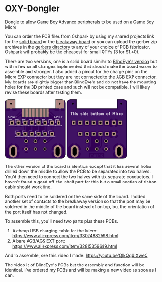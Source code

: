 # OXY-Dongler
Dongle to allow Game Boy Advance peripherals to be used on a Game Boy Micro

You can order the PCB files from Oshpark by using my shared projects link for the [solid board](https://oshpark.com/projects/G7eothoV) or the [breakaway board](https://oshpark.com/shared_projects/KbXcIG3Z) or you can upload the gerber zip archives in the [gerbers directory](https://github.com/makhowastaken/OXY-Dongler/tree/master/gerbers) to any of your choice of PCB fabricator. Oshpark will probably be the cheapest for small QTYs (3 for $1.40). 

There are two versions, one is a solid board similar to [BlindEye's version](https://www.tindie.com/products/hidarite/link-cable-adapter-for-game-boy-micro/) but with a few small changes implemented that should make the board easier to assemble and stronger. I also added a pinout for the charge pins on the Micro EXP connector but they are not connected to the AGB EXP connector. My boards are slightly bigger than BlindEye's and do not have the mounting holes for the 3D printed case and such will not be compatible. I will likely revise these boards after testing them. 

![Front](front.png)
![Back](back.png)

The other version of the board is identical except that it has several holes drilled down the middle to allow the PCB to be separated into two halves. You'd then need to connect the two halves with six separate conductors. I haven't found a good off-the-shelf part for this but a small section of ribbon cable should work fine. 

Both ports need to be soldered on the same side of the board. I added another set of contacts to the breakaway version so that the port may be soldered in the middle of the board instead of on top, but the orientation of the port itself has not changed. 

To assemble this, you'll need two parts plus these PCBs.
1. A cheap USB charging cable for the Micro: https://www.aliexpress.com/item/33024882598.html
2. A bare AGB/AGS EXT port: https://www.aliexpress.com/item/32815359689.html

And to assemble, see this video I made: https://youtu.be/QlkQgUIXweQ

The video is of BlindEye's PCBs but the assembly and function will be identical. I've ordered my PCBs and will be making a new video as soon as I can. 
